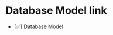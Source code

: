 # Database Model link

- [✅] [Database Model](https://app.eraser.io/workspace/YtPqZ1VogxGy1jzIDkzj)
